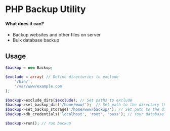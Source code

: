 # PHP Backup Utility

#### What does it can?

* Backup websites and other files on server
* Bulk database backup

## Usage

```php
$backup = new Backup;

$exclude = array( // Define directories to exclude
    '/bin/',
    '/var/www/example.com'
);

$backup->exclude_dirs($exclude); // Set paths to exclude
$backup->set_backup_dir('/home/www/');  // Set path to the directory that needs to be backup
$backup->set_backup_storage('/home/www/backup/'); // Set path to the directory where backups will be stored
$backup->db_credentials('localhost', 'root', 'pass'); // Your database credentials

$backup->run(); // run backup
```